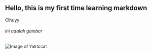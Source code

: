 ## Hello, this is my first time learning markdown
 Cihuyy

###### ini adalah gambar
![Image of Yaktocat](https://octodex.github.com/images/yaktocat.png)
